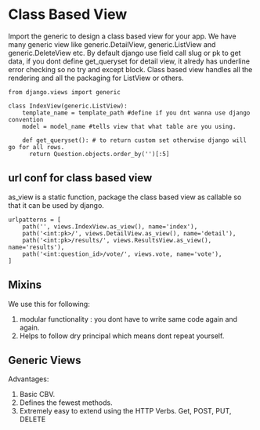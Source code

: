 # Class Based View
Import the generic to design a class based view for your app. We have many generic view like generic.DetailView, generic.ListView and generic.DeleteView etc. By default django use field call slug or pk to get data, if you dont define get_queryset for detail view, it alredy has underline error checking so no try and except block. Class based view handles all the rendering and all the packaging for ListView or others.
```
from django.views import generic

class IndexView(generic.ListView):
    template_name = template_path #define if you dnt wanna use django convention
    model = model_name #tells view that what table are you using.
    
    def get_queryset(): # to return custom set otherwise django will go for all rows.
      return Question.objects.order_by('')[:5]
```

## url conf for class based view
as_view is a static function, package the class based view as callable so that it can be used by django.
```
urlpatterns = [
    path('', views.IndexView.as_view(), name='index'),
    path('<int:pk>/', views.DetailView.as_view(), name='detail'),
    path('<int:pk>/results/', views.ResultsView.as_view(), name='results'),
    path('<int:question_id>/vote/', views.vote, name='vote'),
]
```

## Mixins
We use this for following:
1. modular functionality : you dont have to write same code again and again.
2. Helps to follow dry principal which means dont repeat yourself.

## Generic Views
Advantages:
1. Basic CBV.
2. Defines the fewest methods.
3. Extremely easy to extend using the HTTP Verbs.
Get, POST, PUT, DELETE

